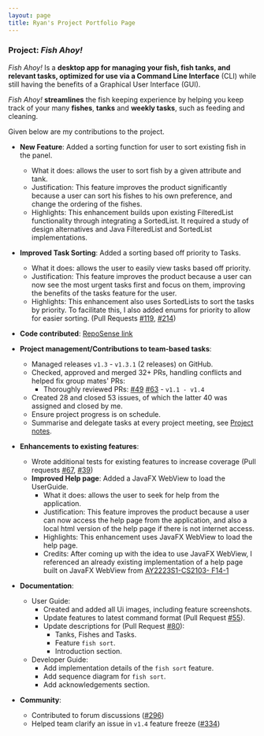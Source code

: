 ```yaml
---
layout: page
title: Ryan's Project Portfolio Page
---
```


### Project: *Fish Ahoy!*

*Fish Ahoy!* Is a **desktop app for managing your fish, fish tanks, and relevant tasks, optimized for use via a Command
Line Interface** (CLI) while still having the benefits of a Graphical User Interface (GUI). <br>

*Fish Ahoy!* **streamlines** the fish keeping experience by helping you keep track of your many **fishes**, **tanks** and
**weekly tasks**, such as feeding and cleaning.

Given below are my contributions to the project.

* **New Feature**: Added a sorting function for user to sort existing fish in the panel.
  * What it does: allows the user to sort fish by a given attribute and tank.
  * Justification: This feature improves the product significantly because a user can sort his fishes to his own preference,
    and change the ordering of the fishes.
  * Highlights: This enhancement builds upon existing FilteredList functionality through integrating a SortedList.
    It required a study of design alternatives and Java FilteredList and SortedList implementations.

* **Improved Task Sorting**: Added a sorting based off priority to Tasks.
  * What it does: allows the user to easily view tasks based off priority.
  * Justification: This feature improves the product because a user can now see the most urgent tasks first and focus on them,
    improving the benefits of the tasks feature for the user.
  * Highlights: This enhancement also uses SortedLists to sort the tasks by priority. To facilitate this, I also added
    enums for priority to allow for easier sorting. (Pull Requests [\#119](https://github.com/AY2223S2-CS2103T-T17-4/tp/pull/119), [\#214](https://github.com/AY2223S2-CS2103T-T17-4/tp/pull/214))

* **Code contributed**: [RepoSense link](https://nus-cs2103-ay2223s2.github.io/tp-dashboard/?search=ryanchua00&breakdown=true&sort=groupTitle%20dsc&sortWithin=title&since=2023-02-17&timeframe=commit&mergegroup=&groupSelect=groupByRepos&checkedFileTypes=docs~functional-code~test-code~other)

* **Project management/Contributions to team-based tasks**:
  * Managed releases `v1.3` - `v1.3.1` (2 releases) on GitHub.
  * Checked, approved and merged 32+ PRs, handling conflicts and helped fix group mates' PRs:
    * Thoroughly reviewed PRs: [\#49](https://github.com/AY2223S2-CS2103T-T17-4/tp/pull/49)
      [\#63](https://github.com/AY2223S2-CS2103T-T17-4/tp/pull/63) - `v1.1 - v1.4`
  * Created 28 and closed 53 issues, of which the latter 40 was assigned and closed by me.
  * Ensure project progress is on schedule.
  * Summarise and delegate tasks at every project meeting, see [Project notes](https://docs.google.com/document/d/1SKZt5__jKFv3l1Zu2YpQm-VNddbT2NYJlIxam2Zethk/edit#bookmark=id.pnxemekevmpi).

* **Enhancements to existing features**:
  * Wrote additional tests for existing features to increase coverage (Pull requests [\#67](https://github.com/AY2223S2-CS2103T-T17-4/tp/pull/67), [\#39](https://github.com/AY2223S2-CS2103T-T17-4/tp/pull/39))
  * **Improved Help page**: Added a JavaFX WebView to load the UserGuide.
    * What it does: allows the user to seek for help from the application.
    * Justification: This feature improves the product because a user can now access the help page from the application,
      and also a local html version of the help page if there is not internet access.
    * Highlights: This enhancement uses JavaFX WebView to load the help page.
    * Credits: After coming up with the idea to use JavaFX WebView, I referenced an already existing implementation of a
      help page built on JavaFX WebView from [AY2223S1-CS2103- F14-1](https://github.com/AY2223S1-CS2103-F14-1/tp/pull/66)

* **Documentation**:
  * User Guide:
    * Created and added all Ui images, including feature screenshots.
    * Update features to latest command format (Pull Request [\#55](https://github.com/AY2223S2-CS2103T-T17-4/tp/pull/55)).
    * Update descriptions for (Pull Request [\#80](https://github.com/AY2223S2-CS2103T-T17-4/tp/pull/80)):
      * Tanks, Fishes and Tasks.
      * Feature `fish sort`.
      * Introduction section.
  * Developer Guide:
    * Add implementation details of the `fish sort` feature.
    * Add sequence diagram for `fish sort`.
    * Add acknowledgements section.

* **Community**:
  * Contributed to forum discussions ([\#296](https://github.com/nus-cs2103-AY2223S2/forum/issues/296))
  * Helped team clarify an issue in `v1.4` feature freeze ([\#334](https://github.com/nus-cs2103-AY2223S2/forum/issues/334))


